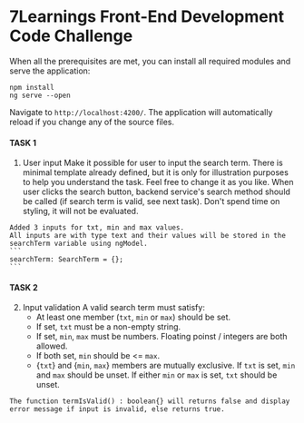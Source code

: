 # 7Learnings Front-End Development Code Challenge

When all the prerequisites are met, you can install all required modules and serve the application:
 ```
 npm install
 ng serve --open
 ```

Navigate to `http://localhost:4200/`. The application will automatically reload if you change any of the source files.

#### TASK 1

  1. User input 
    Make it possible for user to input the search term.
    There is minimal template already defined, but it is only for illustration purposes to help you understand the task. Feel free to change it as you like.
    When user clicks the search button, backend service's search method should be called (if search term is valid, see next task).
    Don't spend time on styling, it will not be evaluated.


    Added 3 inputs for txt, min and max values.
    All inputs are with type text and their values will be stored in the searchTerm variable using ngModel.
    ```
    searchTerm: SearchTerm = {};
    ```

#### TASK 2

  2. Input validation
    A valid search term must satisfy:
      - At least one member (`txt`, `min` or `max`) should be set.
      - If set, `txt` must be a non-empty string.
      - If set, `min`, `max` must be numbers. Floating poinst / integers are both allowed.
      - If both set, `min` should be <= `max`.
      - {`txt`} and {`min`, `max`} members are mutually exclusive.
        If `txt` is set, `min` and `max` should be unset.
        If either `min` or `max` is set, `txt` should be unset.

    The function termIsValid() : boolean{} will returns false and display error message if input is invalid, else returns true.
